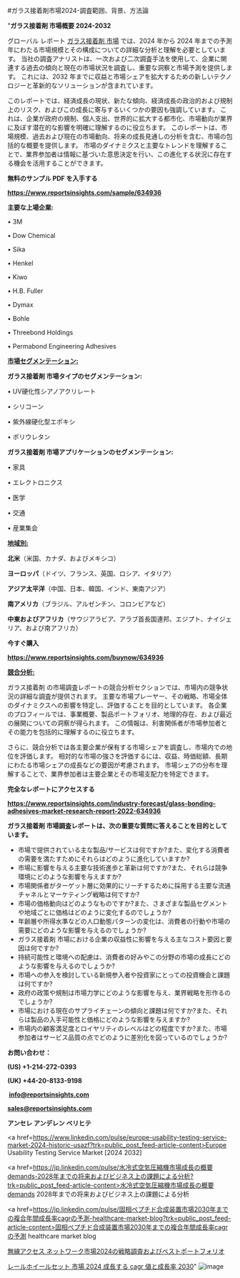 #ガラス接着剤市場2024-調査範囲、背景、方法論

"<strong>ガラス接着剤 市場概要 2024-2032</strong>

グローバル レポート <a href=https://www.reportsinsights.com/sample/634936>ガラス接着剤 市場</a> では、2024 年から 2024 年までの予測年にわたる市場規模とその構成についての詳細な分析と理解を必要としています。 当社の調査アナリストは、一次および二次調査手法を使用して、企業に関連する過去の傾向と現在の市場状況を調査し、重要な洞察と市場予測を提供します。 これには、2032 年までに収益と市場シェアを拡大​​するための新しいテクノロジーと革新的なソリューションが含まれています。

このレポートでは、経済成長の現状、新たな傾向、経済成長の政治的および規制上のリスク、およびこの成長に寄与するいくつかの要因も強調しています。 これは、企業が政府の規制、個人支出、世界的に拡大する都市化、市場動向が業界に及ぼす潜在的な影響を明確に理解するのに役立ちます。 このレポートは、市場規模、過去および現在の市場動向、将来の成長見通しの分析を含む、市場の包括的な概要を提供します。 市場のダイナミクスと主要なトレンドを理解することで、業界参加者は情報に基づいた意思決定を行い、この進化する状況に存在する機会を活用することができます。

<strong><b>無料のサンプル PDF を入手する</b></strong>

<a href=https://www.reportsinsights.com/sample/634936><strong><u>https://www.reportsinsights.com/sample/634936</u></strong></a>

<strong>主要な上場企業:</strong>

• 3M

• Dow Chemical

• Sika

• Henkel

• Kiwo

• H.B. Fuller

• Dymax

• Bohle

• Threebond Holdings

• Permabond Engineering Adhesives

<strong><u>市場セグメンテーション</u></strong><strong><u>:</u></strong>

<strong>ガラス接着剤 市場タイプのセグメンテーション:</strong>

• UV硬化性シアノアクリレート

• シリコーン

• 紫外線硬化型エポキシ

• ポリウレタン

<strong>ガラス接着剤 市場アプリケーションのセグメンテーション:</strong>

• 家具

• エレクトロニクス

• 医学

• 交通

• 産業集会

<strong><u>地域別</u></strong><strong><u>:</u></strong>

<strong>北米</strong>（米国、カナダ、およびメキシコ）

<strong>ヨーロッパ</strong>（ドイツ、フランス、英国、ロシア、イタリア）

<strong>アジア太平洋</strong>（中国、日本、韓国、インド、東南アジア）

<strong>南アメリカ</strong>（ブラジル、アルゼンチン、コロンビアなど）

<strong>中東およびアフリカ</strong>（サウジアラビア、アラブ首長国連邦、エジプト、ナイジェリア、および南アフリカ）

<strong>今すぐ購入</strong>

<a href=https://www.reportsinsights.com/buynow/634936><strong><u>https://www.reportsinsights.com/buynow/634936</u></strong></a>

<strong><u>競合分析:</u></strong>

ガラス接着剤 の市場調査レポートの競合分析セクションでは、市場内の競争状況の詳細な調査が提供されます。 主要な市場プレーヤー、その戦略、市場全体のダイナミクスへの影響を特定し、評価することを目的としています。 各企業のプロフィールでは、事業概要、製品ポートフォリオ、地理的存在、および最近の展開についての洞察が得られます。 この情報は、利害関係者が市場参加者とその能力を包括的に理解するのに役立ちます。

さらに、競合分析では各主要企業が保有する市場シェアを調査し、市場内での地位を評価します。 相対的な市場の強さを評価するには、収益、時価総額、長期にわたる市場シェアの成長などの要因が考慮されます。 市場シェアの分布を理解することで、業界参加者は主要企業とその市場支配力を特定できます。

<strong>完全なレポートにアクセスする</strong>

<a href=https://www.reportsinsights.com/industry-forecast/glass-bonding-adhesives-market-research-report-2022-634936><strong><u><b>https://www.reportsinsights.com/industry-forecast/glass-bonding-adhesives-market-research-report-2022-634936</b></u></strong></a>

<strong><b>ガラス接着剤 市場調査レポートは、次の重要な質問に答えることを目的としています。</b></strong>
<ul>
  <li>市場で提供されている主な製品/サービスは何ですか?また、変化する消費者の需要を満たすためにそれらはどのように進化していますか?</li>
  <li>市場に影響を与える主要な技術進歩と革新は何ですか?また、それらは競争環境にどのような影響を与えますか?</li>
  <li>市場関係者がターゲット層に効果的にリーチするために採用する主要な流通チャネルとマーケティング戦略は何ですか?</li>
  <li>市場の価格動向はどのようなものですか?また、さまざまな製品セグメントや地域ごとに価格はどのように変化するのでしょうか?</li>
  <li>年齢層や所得水準などの人口動態パターンの変化は、消費者の行動や市場の需要にどのような影響を与えるのでしょうか?</li>
  <li>ガラス接着剤 市場における企業の収益性に影響を与える主なコスト要因と要因は何ですか?</li>
  <li>持続可能性と環境への配慮は、消費者の好みやこの分野の市場の成長にどのような影響を与えるのでしょうか?</li>
  <li>市場への参入を検討している新規参入者や投資家にとっての投資機会と課題は何ですか?</li>
  <li>政府の政策や規制は市場力学にどのような影響を与え、業界戦略を形作るのでしょうか?</li>
  <li>市場における現在のサプライチェーンの傾向と課題は何ですか?また、それらは製品の入手可能性と価格にどのような影響を与えますか?</li>
  <li>市場内の顧客満足度とロイヤリティのレベルはどの程度ですか?また、市場参加者はサービス品質の点でどのように差別化を図っているのでしょうか?</li>
</ul>
<strong>お問い合わせ：</strong>

<strong>(US) +1-214-272-0393</strong>

<strong>(UK) +44-20-8133-9198</strong>

<strong> </strong><a href=info@reportsinsights.com><strong><u>info@reportsinsights.com</u></strong></a>

<a href=sales@reportsinsights.com><strong><u>sales@reportsinsights.com</u></strong></a>

<strong>アンセレ アンデレン ベリヒテ</strong>

<a href=https://www.linkedin.com/pulse/europe-usability-testing-service-market-2024-historic-usazf?trk=public_post_feed-article-content>Europe Usability Testing Service Market [2024 2032]</a>

<a href=https://jp.linkedin.com/pulse/水冷式空気圧縮機市場成長の概要demands-2028年までの将来およびビジネス上の課題による分析?trk=public_post_feed-article-content>水冷式空気圧縮機市場成長の概要demands 2028年までの将来およびビジネス上の課題による分析</a>

<a href=https://jp.linkedin.com/pulse/固相ペプチド合成装置市場2030年までの複合年間成長率cagrの予測-healthcare-market-blog?trk=public_post_feed-article-content>固相ペプチド合成装置市場2030年までの複合年間成長率cagrの予測 healthcare market blog</a>

<a href=https://www.linkedin.com/pulse/無線アクセス-ネットワーク市場2024の戦略調査およびベストポートフォリオ-reports-insights-expert/>無線アクセス ネットワーク市場2024の戦略調査およびベストポートフォリオ</a>

<a href=https://www.linkedin.com/pulse/レールホイールセット-市場-2024-成長する-cagr-値と成長率-2030-tribunal-analytics-360-r3fie/>レールホイールセット 市場 2024 成長する cagr 値と成長率 2030</a>"
![image](https://github.com/ahaan12367/RIMarket24/assets/158471582/ade208a1-3f55-40cb-9089-21a9cf8a285c)
